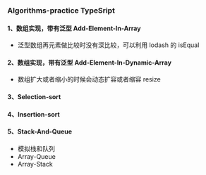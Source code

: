 ### Algorithms-practice TypeSript

#### 1、数组实现，带有泛型 Add-Element-In-Array

- 泛型数组再元素做比较时没有深比较，可以利用 lodash 的 isEqual

#### 2、数组实现，带有泛型 Add-Element-In-Dynamic-Array

- 数组扩大或者缩小的时候会动态扩容或者缩容 resize

#### 3、Selection-sort

#### 4、Insertion-sort

#### 5、Stack-And-Queue

- 模拟栈和队列
- Array-Queue
- Array-Stack
